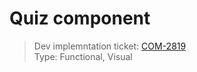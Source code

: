 # Quiz component
> Dev implemntation ticket: [COM-2819](https://everfi.atlassian.net/browse/COM-2819)    
Type: Functional, Visual

<!-- cypress/integration/quiz.js -->
<!-- /cypress/integration/quiz.js -->
